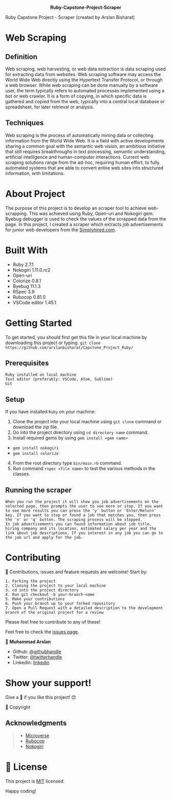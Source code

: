 
<p align="center" font="25px"><b>Ruby-Capstone-Project-Scraper</b></p>
Ruby Capstone Project - Scraper (created by Arslan Bisharat)

# Web Scraping
## Definition 
Web scraping, web harvesting, or web data extraction is data scraping used for extracting data from websites. Web scraping software may access the World Wide Web directly using the Hypertext Transfer Protocol, or through a web browser. While web scraping can be done manually by a software user, the term typically refers to automated processes implemented using a bot or web crawler. It is a form of copying, in which specific data is gathered and copied from the web, typically into a central local database or spreadsheet, for later retrieval or analysis.


## Techniques 
Web scraping is the process of automatically mining data or collecting information from the World Wide Web. It is a field with active developments sharing a common goal with the semantic web vision, an ambitious initiative that still requires breakthroughs in text processing, semantic understanding, artificial intelligence and human-computer interactions. Current web scraping solutions range from the ad-hoc, requiring human effort, to fully automated systems that are able to convert entire web sites into structured information, with limitations.

# About Project
The purpose of this project is to develop an scraper tool to achieve web-scrapping. This was achieved using Ruby, Open-uri and Nokogiri gem. Byebug debugger is used to check the values of the scrapped data from the page. 
In this project, I created a scraper which extracts job advertisements for junior web developers from the [Simplyhired.com](https://www.simplyhired.com). 


# Built With
 - Ruby 2.7.1
 - Nokogiri 1.11.0.rc2
 - Open-uri
 - Colorize 0.8.1
 - Byebug 11.1.3
 - RSpec 3.9
 - Rubocop 0.81.0
 - VSCode editor 1.45.1

# Getting Started
To get started, you should first get this file in your local machine by downloading this project or typing.
`
git clone https://github.com/arslanbisharat/Capstone_Project_Ruby/
`

## Prerequisites
    Ruby installed on local machine
    Text editor (preferably: VSCode, Atom, Sublime)
    Git

## Setup
   If you have installed `Ruby` on your machine:
   1. Clone the project into your local machine using `git clone` command or download the zip file.
   2. Go into the project directory using `cd directory name` command.
   3. Install required gems by using `gem install <gem name>`
   - `gem install nokogiri`
   - `gem install colorize`
   4. From the root directory type `bin/main.rb` command.
   5. Run command `rspec <file name>` to test the various methods in the classes.
   
## Running the scraper
    When you run the project it will show you job advertisements on the selected page, then prompts the user to see more or stop. If you want to see more results you can press the 'y' button or 'Enter/Return' key. If you want to stop or found a job that matches you, then press the 'n' or 'q' button. The scraping process will be stopped.
    In job advertisements you can found information about job title, hiring company and its location, estimated salary per year and the link about job descriptions. If you interest in any job you can go to the job url and apply for the job.

# Contributing

:handshake: Contributions, issues and feature requests are welcome! 
Start by:

    1. Forking the project
    2. Cloning the project to your local machine
    3. cd into the project directory
    4. Run git checkout -b your-branch-name
    5. Make your contributions
    6. Push your branch up to your forked repository
    7. Open a Pull Request with a detailed description to the development branch of the original project for a review

Please feel free to contribute to any of these!

Feel free to check the [issues page](https://github.com/arslanbisharat/Capstone_Project_Ruby//issues).

👤 **Muhammad Arslan**

- Github: [@githubhandle](https://github.com/arslanbisharat)
- Twitter: [@twitterhandle](https://twitter.com/arslan_bisharat-2020bb156)
- Linkedin: [linkedin](https://www.linkedin.com/in/muhammad-arslan-2020bb156)

# Show your support!

Give a :star2: if you like this project! :blush:

📝 Copyright

## Acknowledgments

> - [Microverse](https://www.microverse.org/)
> - [Rubocop](https://docs.rubocop.org/en/stable/)
> - [Nokogiri](https://nokogiri.org/)

# 📝 License

This project is [MIT](LICENSE.md) licensed

Happy coding!
